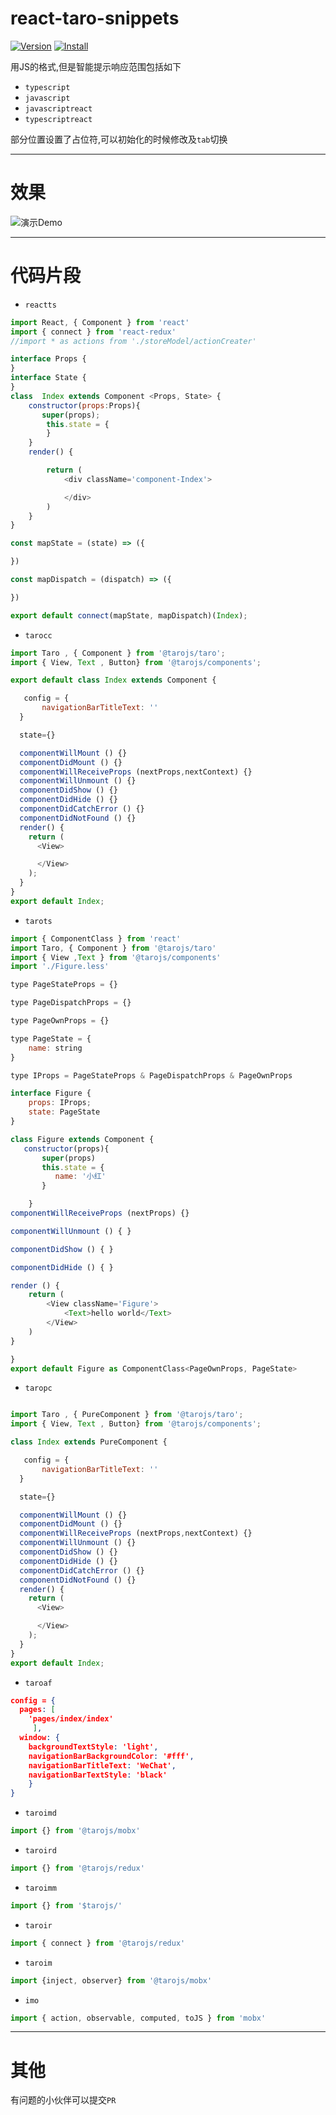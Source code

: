 
# react-taro-snippets

[![Version](https://vsmarketplacebadge.apphb.com/version/liulei.react-taro-snippets.svg)](https://marketplace.visualstudio.com/items?itemName=liulei.react-taro-snippets)
[![Install](https://vsmarketplacebadge.apphb.com/installs-short/liulei.react-taro-snippets.svg)](https://marketplace.visualstudio.com/items?itemName=liulei.react-taro-snippets)


用JS的格式,但是智能提示响应范围包括如下

- `typescript`
- `javascript`
- `javascriptreact`
- `typescriptreact`

部分位置设置了占位符,可以初始化的时候修改及`tab`切换


-----

# 效果

![演示Demo](images/show.gif)


---

# 代码片段

- `reactts`

```javascript
import React, { Component } from 'react'
import { connect } from 'react-redux'
//import * as actions from './storeModel/actionCreater'

interface Props {
}
interface State {
}
class  Index extends Component <Props, State> {
    constructor(props:Props){
       super(props);
        this.state = {
        }
    }
    render() {

        return (
            <div className='component-Index'>

            </div>
        )
    }
}

const mapState = (state) => ({

})

const mapDispatch = (dispatch) => ({

})

export default connect(mapState, mapDispatch)(Index);
```

- `tarocc`

```javascript
import Taro , { Component } from '@tarojs/taro';
import { View, Text , Button} from '@tarojs/components';

export default class Index extends Component {

   config = {
       navigationBarTitleText: ''
  }

  state={}

  componentWillMount () {}
  componentDidMount () {}
  componentWillReceiveProps (nextProps,nextContext) {}
  componentWillUnmount () {}
  componentDidShow () {}
  componentDidHide () {}
  componentDidCatchError () {}
  componentDidNotFound () {}
  render() {
    return (
      <View>

      </View>
    );
  }
}
export default Index;

```
- `tarots`

```javascript 
import { ComponentClass } from 'react'
import Taro, { Component } from '@tarojs/taro'
import { View ,Text } from '@tarojs/components'
import './Figure.less'

type PageStateProps = {}

type PageDispatchProps = {}

type PageOwnProps = {}

type PageState = {
    name: string
}

type IProps = PageStateProps & PageDispatchProps & PageOwnProps

interface Figure {
    props: IProps;
    state: PageState
}

class Figure extends Component {
   constructor(props){
       super(props)
       this.state = {
          name: '小红'
       }

    }
componentWillReceiveProps (nextProps) {}

componentWillUnmount () { }

componentDidShow () { }

componentDidHide () { }

render () {
    return (
        <View className='Figure'>
            <Text>hello world</Text>
        </View>
    )
}

}
export default Figure as ComponentClass<PageOwnProps, PageState>
```

- `taropc`


```javascript

import Taro , { PureComponent } from '@tarojs/taro';
import { View, Text , Button} from '@tarojs/components';

class Index extends PureComponent {

   config = {
       navigationBarTitleText: ''
  }

  state={}

  componentWillMount () {}
  componentDidMount () {}
  componentWillReceiveProps (nextProps,nextContext) {}
  componentWillUnmount () {}
  componentDidShow () {}
  componentDidHide () {}
  componentDidCatchError () {}
  componentDidNotFound () {}
  render() {
    return (
      <View>

      </View>
    );
  }
}
export default Index;

```

- `taroaf`


```json
config = {
  pages: [
    'pages/index/index'
     ],
  window: {
    backgroundTextStyle: 'light',
    navigationBarBackgroundColor: '#fff',
    navigationBarTitleText: 'WeChat',
    navigationBarTextStyle: 'black'
    }
}

```

- `taroimd`

```javascript
import {} from '@tarojs/mobx'
```


- `taroird`

```javascript
import {} from '@tarojs/redux'
```

- `taroimm`

```javascript
import {} from '$tarojs/'
```


- `taroir`


```javascript
import { connect } from '@tarojs/redux'
```


- `taroim`


```javascript
import {inject, observer} from '@tarojs/mobx'
```

- `imo`

```javascript
import { action, observable, computed, toJS } from 'mobx'
```


---

# 其他


有问题的小伙伴可以提交`PR`
